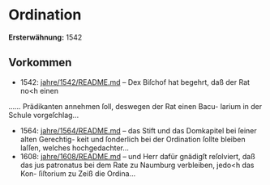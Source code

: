# Ordination

**Ersterwähnung:** 1542

## Vorkommen
- 1542: [jahre/1542/README.md](../jahre/1542/README.md) – Dex Biſchof hat begehrt, daß der Rat no<h einen

…… Prädikanten annehmen ſoll, deswegen der Rat einen Bacu-
larium in der Schule vorgeſchlag...
- 1564: [jahre/1564/README.md](../jahre/1564/README.md) – das Stift und das Domkapitel bei ſeiner alten Gerechtig-
keit und ſonderlich bei der Ordination ſollte bleiben laſſen,
welches hochgedachter...
- 1608: [jahre/1608/README.md](../jahre/1608/README.md) – und
Herr dafür gnädigſt reſolviert, daß das jus patronatus
bei dem Rate zu Naumburg verbleiben, jedo<h das Kon-
ſiſtorium zu Zeiß die Ordina...
